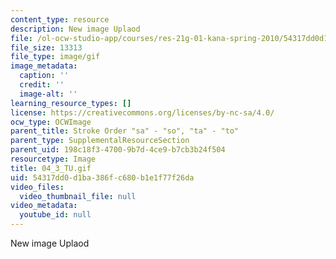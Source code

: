```yaml
---
content_type: resource
description: New image Uplaod
file: /ol-ocw-studio-app/courses/res-21g-01-kana-spring-2010/54317dd0d1ba386fc680b1e1f77f26da_04_3_TU.gif
file_size: 13313
file_type: image/gif
image_metadata:
  caption: ''
  credit: ''
  image-alt: ''
learning_resource_types: []
license: https://creativecommons.org/licenses/by-nc-sa/4.0/
ocw_type: OCWImage
parent_title: Stroke Order "sa" - "so", "ta" - "to"
parent_type: SupplementalResourceSection
parent_uid: 198c18f3-4700-9b7d-4ce9-b7cb3b24f504
resourcetype: Image
title: 04_3_TU.gif
uid: 54317dd0-d1ba-386f-c680-b1e1f77f26da
video_files:
  video_thumbnail_file: null
video_metadata:
  youtube_id: null
---
```

New image Uplaod